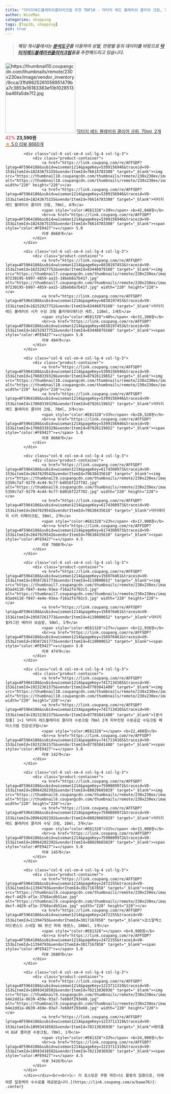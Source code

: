 ```yaml
---
title: "닥터지레드블레미쉬클리어크림 추천 TOP10 - 닥터지 레드 블레미쉬 클리어 크림, 70ml, 2개"
author: WiseMan
categories: shopping
tags: [Top10, shopping]
pin: true
---
```


> ##### 해당 게시물에서는 [**분석도구**](https://itemscout.io/)를 이용하여 **성별**, **연령별** 등의 데이터를 바탕으로 [**닥터지레드블레미쉬클리어크림**](https://link.coupang.com/a/baae76)들을 추천해드리고 있습니다.
<div class="container"><div class="row">
            <div class="col-6 col-sm-4 col-lg-4 col-lg-3">
                <div class="product-container">
                    <a href="https://link.coupang.com/re/AFFSDP?lptag=AF5964186&subid=wiseman1214&pageKey=5399156946&traceid=V0-153&itemId=9419886722&vendorItemId=86464501067" target="_blank"><img src="https://thumbnail10.coupangcdn.com/thumbnails/remote/230x230ex/image/vendor_inventory/9cca/31fd9825261058951479ba7c3853e16183383ef0b1028513ba46fa5de7f2.jpg" alt="https://thumbnail10.coupangcdn.com/thumbnails/remote/230x230ex/image/vendor_inventory/9cca/31fd9825261058951479ba7c3853e16183383ef0b1028513ba46fa5de7f2.jpg" width="220" height="220"></a>
                    <a href="https://link.coupang.com/re/AFFSDP?lptag=AF5964186&subid=wiseman1214&pageKey=5399156946&traceid=V0-153&itemId=9419886722&vendorItemId=86464501067" target="_blank">닥터지 레드 블레미쉬 클리어 크림, 70ml, 2개</a>
                    <span style="color:#E61328">42%</span> <b>23,590원</b>
                    <br><a href="https://link.coupang.com/re/AFFSDP?lptag=AF5964186&subid=wiseman1214&pageKey=5399156946&traceid=V0-153&itemId=9419886722&vendorItemId=86464501067" target="_blank"><span style="color:#FE9427">★</span> 5.0
                    리뷰 8660개</a>
                </div>
            </div>
            
            <div class="col-6 col-sm-4 col-lg-4 col-lg-3">
                <div class="product-container">
                    <a href="https://link.coupang.com/re/AFFSDP?lptag=AF5964186&subid=wiseman1214&pageKey=5399156946&traceid=V0-153&itemId=18243675155&vendorItemId=76614783308" target="_blank"><img src="https://thumbnail10.coupangcdn.com/thumbnails/remote/230x230ex/image/vendor_inventory/1503/0da54cef1f91b08ea3c65088b0c8aeb4040f6f88fb018de72319cb97e3b0.jpg" alt="https://thumbnail10.coupangcdn.com/thumbnails/remote/230x230ex/image/vendor_inventory/1503/0da54cef1f91b08ea3c65088b0c8aeb4040f6f88fb018de72319cb97e3b0.jpg" width="220" height="220"></a>
                    <a href="https://link.coupang.com/re/AFFSDP?lptag=AF5964186&subid=wiseman1214&pageKey=5399156946&traceid=V0-153&itemId=18243675155&vendorItemId=76614783308" target="_blank">닥터지 레드 블레미쉬 클리어 크림, 70ml, 4개</a>
                    <span style="color:#E61328">39%</span> <b>42,040원</b>
                    <br><a href="https://link.coupang.com/re/AFFSDP?lptag=AF5964186&subid=wiseman1214&pageKey=5399156946&traceid=V0-153&itemId=18243675155&vendorItemId=76614783308" target="_blank"><span style="color:#FE9427">★</span> 5.0
                    리뷰 8660개</a>
                </div>
            </div>
            
            <div class="col-6 col-sm-4 col-lg-4 col-lg-3">
                <div class="product-container">
                    <a href="https://link.coupang.com/re/AFFSDP?lptag=AF5964186&subid=wiseman1214&pageKey=6838197453&traceid=V0-153&itemId=16252927752&vendorItemId=83446079160" target="_blank"><img src="https://thumbnail7.coupangcdn.com/thumbnails/remote/230x230ex/image/retail/images/2954904529359821-07230195-b997-4859-aa15-18beb8a7b41f.jpg" alt="https://thumbnail7.coupangcdn.com/thumbnails/remote/230x230ex/image/retail/images/2954904529359821-07230195-b997-4859-aa15-18beb8a7b41f.jpg" width="220" height="220"></a>
                    <a href="https://link.coupang.com/re/AFFSDP?lptag=AF5964186&subid=wiseman1214&pageKey=6838197453&traceid=V0-153&itemId=16252927752&vendorItemId=83446079160" target="_blank">닥터지 레드 블레미쉬 시카 수딩 크림 홀리데이에디션 세트, 110ml, 1세트</a>
                    <span style="color:#E61328">40%</span> <b>31,200원</b>
                    <br><a href="https://link.coupang.com/re/AFFSDP?lptag=AF5964186&subid=wiseman1214&pageKey=6838197453&traceid=V0-153&itemId=16252927752&vendorItemId=83446079160" target="_blank"><span style="color:#FE9427">★</span> 5.0
                    리뷰 494개</a>
                </div>
            </div>
            
            <div class="col-6 col-sm-4 col-lg-4 col-lg-3">
                <div class="product-container">
                    <a href="https://link.coupang.com/re/AFFSDP?lptag=AF5964186&subid=wiseman1214&pageKey=5399156946&traceid=V0-153&itemId=17060339329&vendorItemId=87926119652" target="_blank"><img src="https://thumbnail10.coupangcdn.com/thumbnails/remote/230x230ex/image/vendor_inventory/d1a2/408d940f7e1c0a18fb864de733470f15c6248bf4384e5231fb6cda993938.png" alt="https://thumbnail10.coupangcdn.com/thumbnails/remote/230x230ex/image/vendor_inventory/d1a2/408d940f7e1c0a18fb864de733470f15c6248bf4384e5231fb6cda993938.png" width="220" height="220"></a>
                    <a href="https://link.coupang.com/re/AFFSDP?lptag=AF5964186&subid=wiseman1214&pageKey=5399156946&traceid=V0-153&itemId=17060339329&vendorItemId=87926119652" target="_blank">닥터지 레드 블레미쉬 클리어 크림, 70ml, 3개</a>
                    <span style="color:#E61328">33%</span> <b>28,520원</b>
                    <br><a href="https://link.coupang.com/re/AFFSDP?lptag=AF5964186&subid=wiseman1214&pageKey=5399156946&traceid=V0-153&itemId=17060339329&vendorItemId=87926119652" target="_blank"><span style="color:#FE9427">★</span> 5.0
                    리뷰 8660개</a>
                </div>
            </div>
            
            <div class="col-6 col-sm-4 col-lg-4 col-lg-3">
                <div class="product-container">
                    <a href="https://link.coupang.com/re/AFFSDP?lptag=AF5964186&subid=wiseman1214&pageKey=6174360973&traceid=V0-153&itemId=2647629542&vendorItemId=70638435618" target="_blank"><img src="https://thumbnail9.coupangcdn.com/thumbnails/remote/230x230ex/image/retail/images/4364813542549906-5350c7a7-9279-4c44-9c77-bd016f22f702.jpg" alt="https://thumbnail9.coupangcdn.com/thumbnails/remote/230x230ex/image/retail/images/4364813542549906-5350c7a7-9279-4c44-9c77-bd016f22f702.jpg" width="220" height="220"></a>
                    <a href="https://link.coupang.com/re/AFFSDP?lptag=AF5964186&subid=wiseman1214&pageKey=6174360973&traceid=V0-153&itemId=2647629542&vendorItemId=70638435618" target="_blank">닥터에이지 시카 리페어크림, 50ml, 2개</a>
                    <span style="color:#E61328">23%</span> <b>17,900원</b>
                    <br><a href="https://link.coupang.com/re/AFFSDP?lptag=AF5964186&subid=wiseman1214&pageKey=6174360973&traceid=V0-153&itemId=2647629542&vendorItemId=70638435618" target="_blank"><span style="color:#FE9427">★</span> 4.5
                    리뷰 7008개</a>
                </div>
            </div>
            
            <div class="col-6 col-sm-4 col-lg-4 col-lg-3">
                <div class="product-container">
                    <a href="https://link.coupang.com/re/AFFSDP?lptag=AF5964186&subid=wiseman1214&pageKey=156976461&traceid=V0-153&itemId=19587261773&vendorItemId=4119000652" target="_blank"><img src="https://thumbnail7.coupangcdn.com/thumbnails/remote/230x230ex/image/retail/images/1675197495920452-83ad4110-f847-4e4e-93ea-f16a2fe702c5.jpg" alt="https://thumbnail7.coupangcdn.com/thumbnails/remote/230x230ex/image/retail/images/1675197495920452-83ad4110-f847-4e4e-93ea-f16a2fe702c5.jpg" width="220" height="220"></a>
                    <a href="https://link.coupang.com/re/AFFSDP?lptag=AF5964186&subid=wiseman1214&pageKey=156976461&traceid=V0-153&itemId=19587261773&vendorItemId=4119000652" target="_blank">닥터지 필라그린 배리어 보습밤, 50ml, 1개</a>
                    <span style="color:#E61328">27%</span> <b>12,930원</b>
                    <br><a href="https://link.coupang.com/re/AFFSDP?lptag=AF5964186&subid=wiseman1214&pageKey=156976461&traceid=V0-153&itemId=19587261773&vendorItemId=4119000652" target="_blank"><span style="color:#FE9427">★</span> 5.0
                    리뷰 474개</a>
                </div>
            </div>
            
            <div class="col-6 col-sm-4 col-lg-4 col-lg-3">
                <div class="product-container">
                    <a href="https://link.coupang.com/re/AFFSDP?lptag=AF5964186&subid=wiseman1214&pageKey=7417134165&traceid=V0-153&itemId=19232361575&vendorItemId=87703841480" target="_blank"><img src="https://thumbnail10.coupangcdn.com/thumbnails/remote/230x230ex/image/vendor_inventory/9cca/31fd9825261058951479ba7c3853e16183383ef0b1028513ba46fa5de7f2.jpg" alt="https://thumbnail10.coupangcdn.com/thumbnails/remote/230x230ex/image/vendor_inventory/9cca/31fd9825261058951479ba7c3853e16183383ef0b1028513ba46fa5de7f2.jpg" width="220" height="220"></a>
                    <a href="https://link.coupang.com/re/AFFSDP?lptag=AF5964186&subid=wiseman1214&pageKey=7417134165&traceid=V0-153&itemId=19232361575&vendorItemId=87703841480" target="_blank">[본사정품] 1+1 닥터지 레드블레미쉬 클리어 수분크림 70ml 2개 피부진정 수분공급 수딩크림 페이스크림 민감성크림</a>
                    <span style="color:#E61328"></span> <b>22,400원</b>
                    <br><a href="https://link.coupang.com/re/AFFSDP?lptag=AF5964186&subid=wiseman1214&pageKey=7417134165&traceid=V0-153&itemId=19232361575&vendorItemId=87703841480" target="_blank"><span style="color:#FE9427">★</span> 5.0
                    리뷰 142개</a>
                </div>
            </div>
            
            <div class="col-6 col-sm-4 col-lg-4 col-lg-3">
                <div class="product-container">
                    <a href="https://link.coupang.com/re/AFFSDP?lptag=AF5964186&subid=wiseman1214&pageKey=7590089972&traceid=V0-153&itemId=20964202392&vendorItemId=88029665029" target="_blank"><img src="https://thumbnail6.coupangcdn.com/thumbnails/remote/230x230ex/image/vendor_inventory/230c/7e87259e89dd501f0ce7b5cf059ab7840391e6386a1f3a8f1b4bafa72233.jpg" alt="https://thumbnail6.coupangcdn.com/thumbnails/remote/230x230ex/image/vendor_inventory/230c/7e87259e89dd501f0ce7b5cf059ab7840391e6386a1f3a8f1b4bafa72233.jpg" width="220" height="220"></a>
                    <a href="https://link.coupang.com/re/AFFSDP?lptag=AF5964186&subid=wiseman1214&pageKey=7590089972&traceid=V0-153&itemId=20964202392&vendorItemId=88029665029" target="_blank">닥터지 레드 블레미쉬 클리어 수딩 크림, 10ml, 3개</a>
                    <span style="color:#E61328">31%</span> <b>15,000원</b>
                    <br><a href="https://link.coupang.com/re/AFFSDP?lptag=AF5964186&subid=wiseman1214&pageKey=7590089972&traceid=V0-153&itemId=20964202392&vendorItemId=88029665029" target="_blank"><span style="color:#FE9427">★</span> 5.0
                    리뷰 145개</a>
                </div>
            </div>
            
            <div class="col-6 col-sm-4 col-lg-4 col-lg-3">
                <div class="product-container">
                    <a href="https://link.coupang.com/re/AFFSDP?lptag=AF5964186&subid=wiseman1214&pageKey=2472155&traceid=V0-153&itemId=11394793&vendorItemId=3017167858" target="_blank"><img src="https://thumbnail9.coupangcdn.com/thumbnails/remote/230x230ex/image/product/image/vendoritem/2019/03/25/3017167858/49af6a3d-decf-4d29-af1e-3768acdb51ae.jpg" alt="https://thumbnail9.coupangcdn.com/thumbnails/remote/230x230ex/image/product/image/vendoritem/2019/03/25/3017167858/49af6a3d-decf-4d29-af1e-3768acdb51ae.jpg" width="220" height="220"></a>
                    <a href="https://link.coupang.com/re/AFFSDP?lptag=AF5964186&subid=wiseman1214&pageKey=2472155&traceid=V0-153&itemId=11394793&vendorItemId=3017167858" target="_blank">코스알엑스 어드벤스드 스네일 96 뮤신 파워 에센스, 100ml, 1개</a>
                    <span style="color:#E61328"></span> <b>9,900원</b>
                    <br><a href="https://link.coupang.com/re/AFFSDP?lptag=AF5964186&subid=wiseman1214&pageKey=2472155&traceid=V0-153&itemId=11394793&vendorItemId=3017167858" target="_blank"><span style="color:#FE9427">★</span> 5.0
                    리뷰 2680개</a>
                </div>
            </div>
            
            <div class="col-6 col-sm-4 col-lg-4 col-lg-3">
                <div class="product-container">
                    <a href="https://link.coupang.com/re/AFFSDP?lptag=AF5964186&subid=wiseman1214&pageKey=1223711319&traceid=V0-153&itemId=18993418502&vendorItemId=70213036936" target="_blank"><img src="https://thumbnail9.coupangcdn.com/thumbnails/remote/230x230ex/image/retail/images/17310566130889128-b4e2dd1a-8639-459e-93a7-7e60df293e68.jpg" alt="https://thumbnail9.coupangcdn.com/thumbnails/remote/230x230ex/image/retail/images/17310566130889128-b4e2dd1a-8639-459e-93a7-7e60df293e68.jpg" width="220" height="220"></a>
                    <a href="https://link.coupang.com/re/AFFSDP?lptag=AF5964186&subid=wiseman1214&pageKey=1223711319&traceid=V0-153&itemId=18993418502&vendorItemId=70213036936" target="_blank">에이플비 EGF 콜라겐 수분크림, 70ml, 1개</a>
                    <span style="color:#E61328">33%</span> <b>24,900원</b>
                    <br><a href="https://link.coupang.com/re/AFFSDP?lptag=AF5964186&subid=wiseman1214&pageKey=1223711319&traceid=V0-153&itemId=18993418502&vendorItemId=70213036936" target="_blank"><span style="color:#FE9427">★</span> 4.5
                    리뷰 3416개</a>
                </div>
            </div>
            </div></div><br><br>[👉 이 포스팅은 쿠팡 파트너스 활동의 일환으로, 이에 따른 일정액의 수수료를 제공받습니다.](https://link.coupang.com/a/baae76){: .center}
